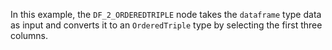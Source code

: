<!--- Add SEO here --->

In this example, the `DF_2_ORDEREDTRIPLE` node takes the `dataframe` type data as input and converts it to an `OrderedTriple` type by selecting the first three columns.